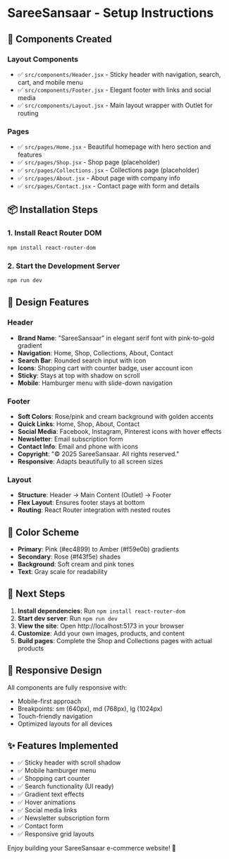 # SareeSansaar - Setup Instructions

## 🎉 Components Created

### Layout Components
- ✅ `src/components/Header.jsx` - Sticky header with navigation, search, cart, and mobile menu
- ✅ `src/components/Footer.jsx` - Elegant footer with links and social media
- ✅ `src/components/Layout.jsx` - Main layout wrapper with Outlet for routing

### Pages
- ✅ `src/pages/Home.jsx` - Beautiful homepage with hero section and features
- ✅ `src/pages/Shop.jsx` - Shop page (placeholder)
- ✅ `src/pages/Collections.jsx` - Collections page (placeholder)
- ✅ `src/pages/About.jsx` - About page with company info
- ✅ `src/pages/Contact.jsx` - Contact page with form and details

## 📦 Installation Steps

### 1. Install React Router DOM
```bash
npm install react-router-dom
```

### 2. Start the Development Server
```bash
npm run dev
```

## 🎨 Design Features

### Header
- **Brand Name**: "SareeSansaar" in elegant serif font with pink-to-gold gradient
- **Navigation**: Home, Shop, Collections, About, Contact
- **Search Bar**: Rounded search input with icon
- **Icons**: Shopping cart with counter badge, user account icon
- **Sticky**: Stays at top with shadow on scroll
- **Mobile**: Hamburger menu with slide-down navigation

### Footer
- **Soft Colors**: Rose/pink and cream background with golden accents
- **Quick Links**: Home, Shop, About, Contact
- **Social Media**: Facebook, Instagram, Pinterest icons with hover effects
- **Newsletter**: Email subscription form
- **Contact Info**: Email and phone with icons
- **Copyright**: "© 2025 SareeSansaar. All rights reserved."
- **Responsive**: Adapts beautifully to all screen sizes

### Layout
- **Structure**: Header → Main Content (Outlet) → Footer
- **Flex Layout**: Ensures footer stays at bottom
- **Routing**: React Router integration with nested routes

## 🎯 Color Scheme
- **Primary**: Pink (#ec4899) to Amber (#f59e0b) gradients
- **Secondary**: Rose (#f43f5e) shades
- **Background**: Soft cream and pink tones
- **Text**: Gray scale for readability

## 🚀 Next Steps

1. **Install dependencies**: Run `npm install react-router-dom`
2. **Start dev server**: Run `npm run dev`
3. **View the site**: Open http://localhost:5173 in your browser
4. **Customize**: Add your own images, products, and content
5. **Build pages**: Complete the Shop and Collections pages with actual products

## 📱 Responsive Design
All components are fully responsive with:
- Mobile-first approach
- Breakpoints: sm (640px), md (768px), lg (1024px)
- Touch-friendly navigation
- Optimized layouts for all devices

## ✨ Features Implemented
- ✅ Sticky header with scroll shadow
- ✅ Mobile hamburger menu
- ✅ Shopping cart counter
- ✅ Search functionality (UI ready)
- ✅ Gradient text effects
- ✅ Hover animations
- ✅ Social media links
- ✅ Newsletter subscription form
- ✅ Contact form
- ✅ Responsive grid layouts

Enjoy building your SareeSansaar e-commerce website! 🎊
